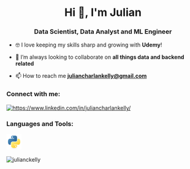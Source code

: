 <h1 align="center">Hi 👋, I'm Julian</h1>
<h3 align="center">Data Scientist, Data Analyst and ML Engineer</h3>

- 🤓 I love keeping my skills sharp and growing with **Udemy**! 

- 👯 I’m always looking to collaborate on **all things data and backend related**

- 📫 How to reach me **juliancharlankelly@gmail.com**

<h3 align="left">Connect with me:</h3>
<p align="left">
<a href="https://linkedin.com/in/juliancharlankelly/" target="blank"><img align="center" src="https://raw.githubusercontent.com/rahuldkjain/github-profile-readme-generator/master/src/images/icons/Social/linked-in-alt.svg" alt="https://www.linkedin.com/in/juliancharlankelly/" height="30" width="40" /></a>
</p>

<h3 align="left">Languages and Tools:</h3>
<p align="left"> <a href="https://www.python.org" target="_blank" rel="noreferrer"> <img src="https://raw.githubusercontent.com/devicons/devicon/master/icons/python/python-original.svg" alt="python" width="40" height="40"/> </a> </p>

<p><img align="center" src="https://github-readme-stats.vercel.app/api/top-langs?username=julianckelly&show_icons=true&locale=en&layout=compact" alt="julianckelly" /></p>
